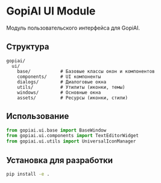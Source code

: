 # GopiAI UI Module

Модуль пользовательского интерфейса для GopiAI.

## Структура

```
gopiai/
  ui/
    base/           # Базовые классы окон и компонентов
    components/     # UI компоненты
    dialogs/        # Диалоговые окна
    utils/          # Утилиты (иконки, темы)
    windows/        # Основные окна
    assets/         # Ресурсы (иконки, стили)
```

## Использование

```python
from gopiai.ui.base import BaseWindow
from gopiai.ui.components import TextEditorWidget
from gopiai.ui.utils import UniversalIconManager
```

## Установка для разработки

```bash
pip install -e .
```
